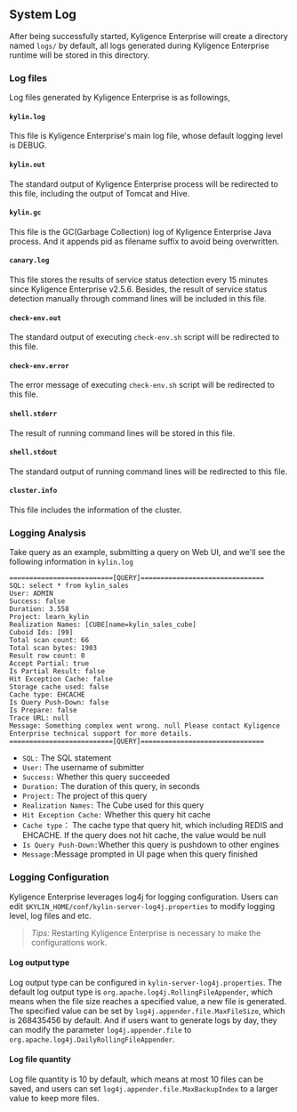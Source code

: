 ## System Log

After being successfully started, Kyligence Enterprise will create a directory named `logs/` by default, all logs generated during Kyligence Enterprise runtime will be stored in this directory.

### Log files
Log files generated by Kyligence Enterprise is as followings,

#### `kylin.log`
This file is Kyligence Enterprise's main log file, whose default logging level is DEBUG.

#### `kylin.out`
The standard output of Kyligence Enterprise process will be redirected to this file, including the output of Tomcat and Hive.

#### `kylin.gc`
This file is the GC(Garbage Collection) log of Kyligence Enterprise Java process. And it appends pid as filename suffix to avoid being overwritten.

#### `canary.log`
This file stores the results of service status detection every 15 minutes since Kyligence Enterprise v2.5.6. Besides, the result of service status detection manually through command lines will be included in this file.

#### `check-env.out`
The standard output of executing `check-env.sh` script will be redirected to this file.

#### `check-env.error`
The error message of executing `check-env.sh` script will be redirected to this file.

#### `shell.stderr`
The result of running command lines will be stored in this file.

#### `shell.stdout`
The standard output of running command lines will be redirected to this file.

#### `cluster.info`
This file includes the information of the cluster.



### Logging Analysis
Take query as an example, submitting a query on Web UI, and we'll see the following information in `kylin.log` 


```
==========================[QUERY]===============================
SQL: select * from kylin_sales
User: ADMIN
Success: false
Duration: 3.558
Project: learn_kylin
Realization Names: [CUBE[name=kylin_sales_cube]
Cuboid Ids: [99]
Total scan count: 66
Total scan bytes: 1903
Result row count: 0
Accept Partial: true
Is Partial Result: false
Hit Exception Cache: false
Storage cache used: false
Cache type: EHCACHE
Is Query Push-Down: false
Is Prepare: false
Trace URL: null
Message: Something complex went wrong. null Please contact Kyligence Enterprise technical support for more details. 
==========================[QUERY]===============================
```

* `SQL:` The SQL statement
* `User:` The username of submitter
* `Success:` Whether this query succeeded
* `Duration:` The duration of this query, in seconds
* `Project:` The project of this query
* `Realization Names:` The Cube used for this query
* `Hit Exception Cache:` Whether this query hit cache
* `Cache type`： The cache type that query hit, which including REDIS and EHCACHE. If the query does not hit cache, the value would be null
* `Is Query Push-Down:`Whether this query is pushdown to other engines
* `Message:`Message prompted in UI page when this query finished

### Logging Configuration
Kyligence Enterprise leverages log4j for logging configuration. Users can edit `$KYLIN_HOME/conf/kylin-server-log4j.properties` to modify logging level, log files and etc.
> *Tips:* Restarting Kyligence Enterprise is necessary to make the configurations work.

#### Log output type 
Log output type can be configured in `kylin-server-log4j.properties`.
The default log output type is `org.apache.log4j.RollingFileAppender`, which means when the file size reaches a specified value, a new file is generated. The specified value can be set by `log4j.appender.file.MaxFileSize`,  which is 268435456 by default.
And if users want to generate logs by day, they can modify the parameter `log4j.appender.file` to `org.apache.log4j.DailyRollingFileAppender`.

#### Log file quantity
Log file quantity is 10 by default, which means at most 10 files can be saved, and users can set `log4j.appender.file.MaxBackupIndex` to a larger value to keep more files.